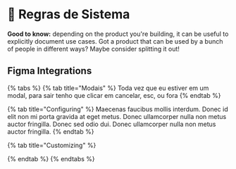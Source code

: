 # 🎨 Regras de Sistema

**Good to know:** depending on the product you're building, it can be useful to explicitly document use cases. Got a product that can be used by a bunch of people in different ways? Maybe consider splitting it out!

## Figma Integrations



{% tabs %}
{% tab title="Modais" %}
Toda vez que eu estiver em um modal, para sair tenho que clicar em cancelar, esc, ou fora
{% endtab %}

{% tab title="Configuring" %}
Maecenas faucibus mollis interdum. Donec id elit non mi porta gravida at eget metus. Donec ullamcorper nulla non metus auctor fringilla. Donec sed odio dui. Donec ullamcorper nulla non metus auctor fringilla.
{% endtab %}

{% tab title="Customizing" %}

{% endtab %}
{% endtabs %}
